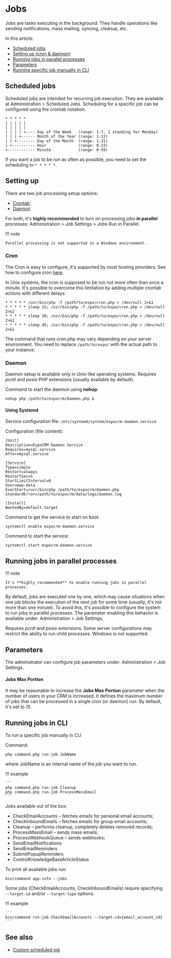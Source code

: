 # Jobs

Jobs are tasks executing in the background. They handle operations like sending notifications, mass mailing, syncing, cleanup, etc.

In this article:

* [Scheduled jobs](#scheduled-jobs)
* [Setting up (cron & daemon)](#setting-up)
* [Running jobs in parallel processes](#running-jobs-in-parallel-processes)
* [Parameters](#parameters)
* [Running specific job manually in CLI](#running-specific-job-manually-in-cli)

## Scheduled jobs

Scheduled jobs are intended for recurring job execution. They are available at Administration > Scheduled Jobs. Scheduling for a specific job can be configured using the crontab notation.

```
* * * * *
| | | | |
| | | | |
| | | | +---- Day of the Week   (range: 1-7, 1 standing for Monday)
| | | +------ Month of the Year (range: 1-12)
| | +-------- Day of the Month  (range: 1-31)
| +---------- Hour              (range: 0-23)
+------------ Minute            (range: 0-59)
```

If you want a job to be run as often as possible, you need to set the scheduling to `* * * * *`.

## Setting up

There are two job processing setup options:

* [Crontab](#cron)
* [Daemon](#daemon)

For both, it's **highly recommended** to turn on processing jobs **in parallel** processes: Administration > Job Settings > Jobs Run in Parallel.

!!! note

    Parallel processing is not supported in a Windows environment.

### Cron

The Cron is easy to configure, it's supported by most hosting providers. See how to configure cron [here](server-configuration.md#setting-up-crontab).

In Unix systems, the cron is supposed to be run not more often than once a minute. It's possible to overcome this limitation by adding multiple crontab actions with different delays:

```
* * * * * /usr/bin/php -f /path/to/espo/cron.php > /dev/null 2>&1
* * * * * sleep 15; /usr/bin/php -f /path/to/espo/cron.php > /dev/null 2>&1
* * * * * sleep 30; /usr/bin/php -f /path/to/espo/cron.php > /dev/null 2>&1
* * * * * sleep 45; /usr/bin/php -f /path/to/espo/cron.php > /dev/null 2>&1
```

The command that runs cron.php may vary depending on your server environment. You need to replace `/path/to/espo/` with the actual path to your instance.

### Daemon

Daemon setup is available only in Unix-like operating systems. Requires *pcntl* and *posix* PHP extensions (usually available by default).

Command to start the daemon using **nohup**:

```
nohup php /path/to/espocrm/daemon.php &
```

#### Using Systemd

Service configuration file: `/etc/systemd/system/espocrm-daemon.service`

Configuration (file content):

```
[Unit]
Description=EspoCRM Daemon Service
Requires=mysql.service
After=mysql.service

[Service]
Type=simple
Restart=always
RestartSec=5
StartLimitInterval=0
User=www-data
ExecStart=/usr/bin/php /path/to/espocrm/daemon.php
StandardError=/path/to/espocrm/data/logs/daemon.log

[Install]
WantedBy=default.target
```

Command to get the service to start on boot:

```
systemctl enable espocrm-daemon.service
```

Command to start the service:

```
systemctl start espocrm-daemon.service
```

## Running jobs in parallel processes

!!! note

    It's **highly recommended** to enable running jobs in parallel processes.

By default, jobs are executed one by one, which may cause situations when one job blocks the execution of the next job for some time (usually, it's not more than one minute). To avoid this, it's possible to configure the system to run jobs in parallel processes. The parameter enabling this behavior is available under: Administration > Job Settings.

Requires *pcntl* and *posix* extensions. Some server configurations may restrict the ability to run child processes. Windows is not supported.

## Parameters

The administrator can configure job parameters under: Administration > Job Settings.

#### Jobs Max Portion

It may be reasonable to increase the **Jobs Max Portion** parameter when the number of users in your CRM is increased. It defines the maximum number of jobs that can be processed in a single cron (or daemon) run. By default, it's set to *15*.

## Running jobs in CLI

To run a specific job manually in CLI

Command:

```
php command.php run-job JobName
```
where JobName is an internal name of the job you want to run.


!!! example

    ```
    php command.php run-job Cleanup
    php command.php run-job ProcessMassEmail
    ```

Jobs available out of the box:

* CheckEmailAccounts – fetches emails for personal email accounts;
* CheckInboundEmails – fetches emails for group email accounts;
* Cleanup – performs cleanup, completely deletes removed records;
* ProcessMassEmail – sends mass emails;
* ProcessWebhookQueue – sends webhooks;
* SendEmailNotifications
* SendEmailReminders
* SubmitPopupReminders
* ControlKnowledgeBaseArticleStatus

To print all available jobs run:

```
bin/command app-info --jobs
```

Some jobs (CheckEmailAccounts, CheckInboundEmails) require specifying `--target-id` and/or `--target-type` options.

!!! example

    ```
    bin/command run-job CheckEmailAccounts --target-id={email_account_id}
    ```

## See also

* [Custom scheduled job](../development/scheduled-job.md)
